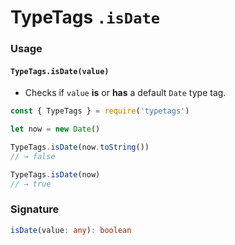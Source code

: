 # TypeTags `.isDate`

### Usage

#### `TypeTags.isDate(value)`

- Checks if `value` **is** or **has** a default `Date` type tag.

```js
const { TypeTags } = require('typetags')

let now = new Date()

TypeTags.isDate(now.toString())
// → false

TypeTags.isDate(now)
// → true
```

### Signature

```ts
isDate(value: any): boolean
```
